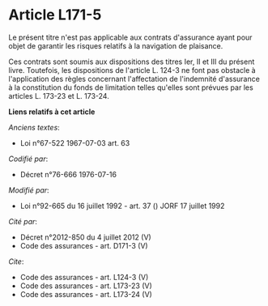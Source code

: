 # Article L171-5

Le présent titre n'est pas applicable aux contrats d'assurance ayant pour objet de garantir les risques relatifs à la
navigation de plaisance.

Ces contrats sont soumis aux dispositions des titres Ier, II et III du présent livre. Toutefois, les dispositions de
l'article L. 124-3 ne font pas obstacle à l'application des règles concernant l'affectation de l'indemnité d'assurance à la
constitution du fonds de limitation telles qu'elles sont prévues par les articles L. 173-23 et L. 173-24.

**Liens relatifs à cet article**

_Anciens textes_:

  - Loi n°67-522 1967-07-03 art. 63

_Codifié par_:

  - Décret n°76-666 1976-07-16

_Modifié par_:

  - Loi n°92-665 du 16 juillet 1992 - art. 37 () JORF 17 juillet 1992

_Cité par_:

  - Décret n°2012-850 du 4 juillet 2012 (V)
  - Code des assurances - art. D171-3 (V)

_Cite_:

  - Code des assurances - art. L124-3 (V)
  - Code des assurances - art. L173-23 (V)
  - Code des assurances - art. L173-24 (V)
